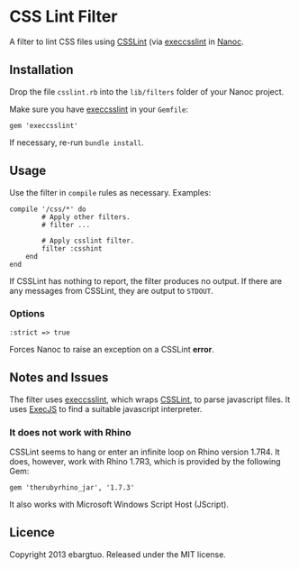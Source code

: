 # CSS Lint Filter #

A filter to lint CSS files using 
[CSSLint](http://csslint.net/)
(via [execcsslint](https://github.com/dgholz/execcsslint) in
[Nanoc](http://nanoc.ws).

## Installation ##

Drop the file `csslint.rb` into the `lib/filters` folder of
your Nanoc project.

Make sure you have
[execcsslint](https://github.com/dgholz/execcsslint)
in your `Gemfile`:

    gem 'execcsslint'

If necessary, re-run `bundle install`.

## Usage ##

Use the filter in `compile` rules as necessary. Examples:

    compile '/css/*' do
            # Apply other filters.
            # filter ...

            # Apply csslint filter.
            filter :csshint
        end
    end

If CSSLint has nothing to report, the filter produces no output.
If there are any messages from CSSLint, they are output to `STDOUT`.

### Options ###

    :strict => true

Forces Nanoc to raise an exception on a CSSLint **error**.

## Notes and Issues ##

The filter uses [execcsslint](https://github.com/dgholz/execcsslint),
which wraps [CSSLint](http://csslint.net/), to
parse javascript files. It uses 
[ExecJS](https://github.com/sstephenson/execjs) to find a suitable
javascript interpreter.

### It does not work with Rhino ###

CSSLint seems to hang or enter an infinite loop on Rhino version 1.7R4. 
It does, however, work with Rhino 1.7R3, which is provided by the following
Gem:

    gem 'therubyrhino_jar', '1.7.3'

It also works with Microsoft Windows Script Host (JScript).

## Licence ##

Copyright 2013 ebargtuo. Released under the MIT license.
